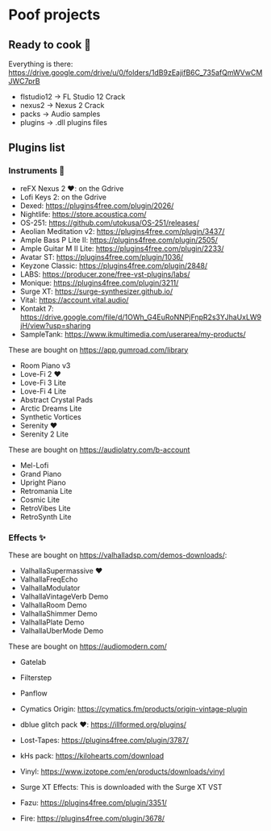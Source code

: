 # Poof projects

## Ready to cook 🥣

Everything is there: https://drive.google.com/drive/u/0/folders/1dB9zEajifB6C_735afQmWVwCMJWC7prB
- flstudio12 -> FL Studio 12 Crack
- nexus2 -> Nexus 2 Crack
- packs -> Audio samples
- plugins -> .dll plugins files

## Plugins list

### Instruments 🎹

- reFX Nexus 2 ❤️: on the Gdrive
- Lofi Keys 2: on the Gdrive
- Dexed: https://plugins4free.com/plugin/2026/
- Nightlife: https://store.acoustica.com/
- OS-251: https://github.com/utokusa/OS-251/releases/
- Aeolian Meditation v2: https://plugins4free.com/plugin/3437/
- Ample Bass P Lite II: https://plugins4free.com/plugin/2505/
- Ample Guitar M II Lite: https://plugins4free.com/plugin/2233/
- Avatar ST: https://plugins4free.com/plugin/1036/
- Keyzone Classic: https://plugins4free.com/plugin/2848/
- LABS: https://producer.zone/free-vst-plugins/labs/
- Monique: https://plugins4free.com/plugin/3211/
- Surge XT: https://surge-synthesizer.github.io/
- Vital: https://account.vital.audio/
- Kontakt 7: https://drive.google.com/file/d/1OWh_G4EuRoNNPjFnpR2s3YJhaUxLW9jH/view?usp=sharing
- SampleTank: https://www.ikmultimedia.com/userarea/my-products/

These are bought on https://app.gumroad.com/library
- Room Piano v3
- Love-Fi 2 ❤️
- Love-Fi 3 Lite
- Love-Fi 4 Lite
- Abstract Crystal Pads
- Arctic Dreams Lite
- Synthetic Vortices
- Serenity ❤️
- Serenity 2 Lite

These are bought on https://audiolatry.com/b-account
- Mel-Lofi
- Grand Piano
- Upright Piano
- Retromania Lite
- Cosmic Lite
- RetroVibes Lite
- RetroSynth Lite

### Effects ✨

These are bought on https://valhalladsp.com/demos-downloads/:
- ValhallaSupermassive ❤️
- ValhallaFreqEcho
- ValhallaModulator
- ValhallaVintageVerb Demo
- ValhallaRoom Demo
- ValhallaShimmer Demo
- ValhallaPlate Demo
- ValhallaUberMode Demo

These are bought on https://audiomodern.com/
- Gatelab
- Filterstep
- Panflow

- Cymatics Origin: https://cymatics.fm/products/origin-vintage-plugin
- dblue glitch pack ❤️: https://illformed.org/plugins/
- Lost-Tapes: https://plugins4free.com/plugin/3787/
- kHs pack: https://kilohearts.com/download
- Vinyl: https://www.izotope.com/en/products/downloads/vinyl
- Surge XT Effects: This is downloaded with the Surge XT VST
- Fazu: https://plugins4free.com/plugin/3351/
- Fire: https://plugins4free.com/plugin/3678/
